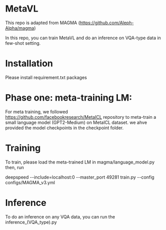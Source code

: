 # MetaVL

This repo is adapted from MAGMA (https://github.com/Aleph-Alpha/magma)

In this repo, you can train MetaVL and do an inference on VQA-type data in few-shot setting.

# Installation

Please install requirement.txt packages

# Phase one: meta-training LM:

For meta training, we followed https://github.com/facebookresearch/MetaICL repository to meta-train a small language model (GPT2-Medium) on MetaICL dataset. we ahve provided the model checkpoints in the checkpoint folder.

# Training

To train, please load the meta-trained LM in magma/language_model.py
then, run 

deepspeed --include=localhost:0 --master_port 49281 train.py --config configs/MAGMA_v3.yml


# Inference

To do an inference on any VQA data, you can run the inference_(VQA_type).py
